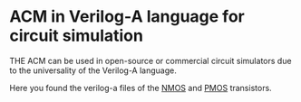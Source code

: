 # ACM in Verilog-A language for circuit simulation

THE ACM can be used in open-source or commercial circuit simulators due to the universality of the Verilog-A language.

Here you found the verilog-a files of the [NMOS](/Verilog-A/NMOS_ACM_2V0.va) and [PMOS](/Verilog-A/PMOS_ACM_2V0.va) transistors.
